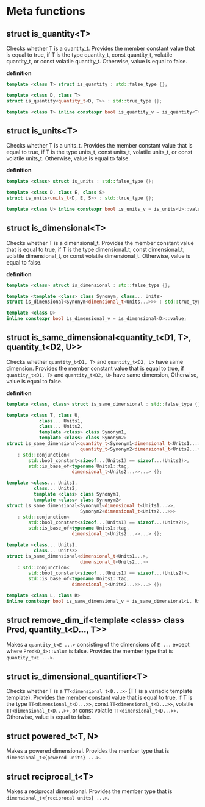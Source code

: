 # Meta functions

## struct is_quantity&lt;T&gt;

Checks whether T is a quantity_t.
Provides the member constant value that is equal to true,
if T is the type quantity_t,
const quantity_t, volatile quantity_t,
or const volatile quantity_t.
Otherwise, value is equal to false.

**definition**

```cpp
template <class T> struct is_quantity : std::false_type {};

template <class D, class T>
struct is_quantity<quantity_t<D, T>> : std::true_type {};

template <class T> inline constexpr bool is_quantity_v = is_quantity<T>::value;
```

## struct is_units&lt;T&gt;

Checks whether T is a units_t.
Provides the member constant value that is equal to true,
if T is the type units_t,
const units_t, volatile units_t,
or const volatile units_t.
Otherwise, value is equal to false.

**definition**

```cpp
template <class> struct is_units : std::false_type {};

template <class D, class E, class S>
struct is_units<units_t<D, E, S>> : std::true_type {};

template <class U> inline constexpr bool is_units_v = is_units<U>::value;
```

## struct is_dimensional&lt;T&gt;

Checks whether T is a dimensional_t.
Provides the member constant value that is equal to true,
if T is the type dimensional_t,
const dimensional_t, volatile dimensional_t,
or const volatile dimensional_t.
Otherwise, value is equal to false.

**definition**

```cpp
template <class> struct is_dimensional : std::false_type {};

template <template <class> class Synonym, class... Units>
struct is_dimensional<Synonym<dimensional_t<Units...>>> : std::true_type {};

template <class D>
inline constexpr bool is_dimensional_v = is_dimensional<D>::value;
```

## struct is_same_dimensional&lt;quantity_t<D1, T>, quantity_t<D2, U>&gt;

Checks whether `quantity_t<D1, T>` and `quantity_t<D2, U>` have same dimension.
Provides the member constant value that is equal to true,
if `quantity_t<D1, T>` and `quantity_t<D2, U>` have same dimension,
Otherwise, value is equal to false.

**definition**

```cpp
template <class, class> struct is_same_dimensional : std::false_type {};

template <class T, class U,
            class... Units1,
            class... Units2,
            template <class> class Synonym1,
            template <class> class Synonym2>
struct is_same_dimensional<quantity_t<Synonym1<dimensional_t<Units1...>>, T>,
                           quantity_t<Synonym2<dimensional_t<Units2...>>, U>>
    : std::conjunction<
        std::bool_constant<sizeof...(Units1) == sizeof...(Units2)>,
        std::is_base_of<typename Units1::tag,
                        dimensional_t<Units2...>>...> {};

template <class... Units1,
          class... Units2,
          template <class> class Synonym1,
          template <class> class Synonym2>
struct is_same_dimensional<Synonym1<dimensional_t<Units1...>>,
                           Synonym2<dimensional_t<Units2...>>>
    : std::conjunction<
        std::bool_constant<sizeof...(Units1) == sizeof...(Units2)>,
        std::is_base_of<typename Units1::tag,
                        dimensional_t<Units2...>>...> {};

template <class... Units1,
          class... Units2>
struct is_same_dimensional<dimensional_t<Units1...>,
                           dimensional_t<Units2...>>
    : std::conjunction<
        std::bool_constant<sizeof...(Units1) == sizeof...(Units2)>,
        std::is_base_of<typename Units1::tag,
                        dimensional_t<Units2...>>...> {};

template <class L, class R>
inline constexpr bool is_same_dimensional_v = is_same_dimensional<L, R>::value;
```


## struct remove_dim_if&lt;template &lt;class&gt; class Pred, quantity_t<D..., T>&gt;

Makes a `quantity_t<E ...>` consisting of the dimensions of `E ...` except where `Pred<D_i>::value` is false.
Provides the member type that is `quantity_t<E ...>`.

## struct is_dimensional_quantifier&lt;T&gt;

Checks whether T is a `TT<dimensional_t<D...>>` (TT is a variadic template template).
Provides the member constant value that is equal to true,
if T is the type `TT<dimensional_t<D...>>`,
const `TT<dimensional_t<D...>>`, volatile `TT<dimensional_t<D...>>`,
or const volatile `TT<dimensional_t<D...>>`.
Otherwise, value is equal to false.

## struct powered_t&lt;T, N&gt;

Makes a powered dimensional.
Provides the member type that is `dimensional_t<{powered units} ...>`.

## struct reciprocal_t&lt;T&gt;

Makes a reciprocal dimensional.
Provides the member type that is `dimensional_t<{reciprocal units} ...>`.
